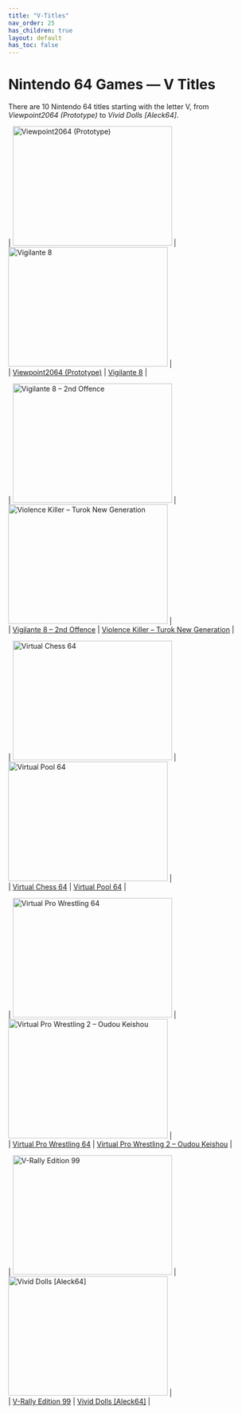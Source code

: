 ```yaml
---
title: "V-Titles"
nav_order: 25
has_children: true
layout: default
has_toc: false
---
```


# Nintendo 64 Games — V Titles

There are 10 Nintendo 64 titles starting with the letter V, from *Viewpoint2064 (Prototype)* to *Vivid Dolls [Aleck64]*.

| <a href="v/viewpoint2064-prototype"><img src="https://images.launchbox-app.com/2af0f1d9-06bd-4cc4-bfe8-2c87356f6b9d.png" width="320" height="240" alt="Viewpoint2064 (Prototype)"/></a> | <a href="v/vigilante-8"><img src="https://images.launchbox-app.com/aeaf68d7-6c6f-4885-b350-d4fac532058f.jpg" width="320" height="240" alt="Vigilante 8"/></a> |  
| [Viewpoint2064 (Prototype)](v/viewpoint2064-prototype) | [Vigilante 8](v/vigilante-8) |

| <a href="v/vigilante-8-2nd-offence"><img src="https://images.launchbox-app.com/19ed50a8-9986-4a19-aacd-9a5e1c49a3ad.jpg" width="320" height="240" alt="Vigilante 8 – 2nd Offence"/></a> | <a href="v/violence-killer-turok-new-generation"><img src="https://images.launchbox-app.com//55966d27-9ef3-4404-9237-4d894f9d4ea9.jpg" width="320" height="240" alt="Violence Killer – Turok New Generation"/></a> |  
| [Vigilante 8 – 2nd Offence](v/vigilante-8-2nd-offence) | [Violence Killer – Turok New Generation](v/violence-killer-turok-new-generation) |

| <a href="v/virtual-chess-64"><img src="https://images.launchbox-app.com/40169941-d612-427e-941b-c83e818ae684.jpg" width="320" height="240" alt="Virtual Chess 64"/></a> | <a href="v/virtual-pool-64"><img src="https://images.launchbox-app.com/da421b61-3612-4204-bb38-9e7d2cc99c89.jpg" width="320" height="240" alt="Virtual Pool 64"/></a> |  
| [Virtual Chess 64](v/virtual-chess-64) | [Virtual Pool 64](v/virtual-pool-64) |

| <a href="v/virtual-pro-wrestling-64"><img src="https://images.launchbox-app.com/r2_08e1b868-e026-483c-91aa-0fee9780ce79.jpg" width="320" height="240" alt="Virtual Pro Wrestling 64"/></a> | <a href="v/virtual-pro-wrestling-2-oudou-keishou"><img src="https://images.launchbox-app.com/cdc143c0-de0f-4f2c-9fde-7ac78c461e4c.png" width="320" height="240" alt="Virtual Pro Wrestling 2 – Oudou Keishou"/></a> |  
| [Virtual Pro Wrestling 64](v/virtual-pro-wrestling-64) | [Virtual Pro Wrestling 2 – Oudou Keishou](v/virtual-pro-wrestling-2-oudou-keishou) |

| <a href="v/v-rally-edition-99"><img src="https://images.launchbox-app.com/54a6ba86-42de-4197-861b-4403663f39df.jpg" width="320" height="240" alt="V-Rally Edition 99"/></a> | <a href="v/vivid-dolls"><img src="http://micro-64.com/database/aleck64/vividdolls1.png" width="320" height="240" alt="Vivid Dolls [Aleck64]"/></a> |  
| [V-Rally Edition 99](v/v-rally-edition-99) | [Vivid Dolls [Aleck64]](v/vivid-dolls) |

